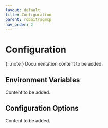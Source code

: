 ```yaml
---
layout: default
title: Configuration
parent: robaitragmcp
nav_order: 2
---
```


# Configuration

{: .note }
Documentation content to be added.

## Environment Variables

Content to be added.

## Configuration Options

Content to be added.
